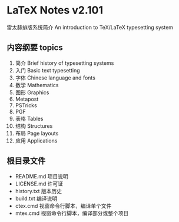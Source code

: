 # LaTeX Notes v2.101
雷太赫排版系统简介 An introduction to TeX/LaTeX typesetting system

## 内容纲要 topics
1. 简介 Brief history of typesetting systems
2. 入门 Basic text typesetting
3. 字体 Chinese language and fonts
4. 数学 Mathematics
5. 图形 Graphics
6. Metapost
7. PSTricks
8. PGF
9. 表格 Tables
10. 结构 Structures
11. 布局 Page layouts
12. 应用 Applications

## 根目录文件
* README.md   项目说明
* LICENSE.md  许可证
* history.txt 版本历史
* build.txt   编译说明
* ctex.cmd    视窗命令行脚本，编译单个文件
* mtex.cmd    视窗命令行脚本，编译部分或整个项目
